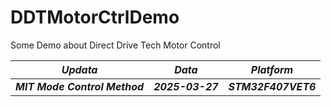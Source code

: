 # DDTMotorCtrlDemo
Some Demo about Direct Drive Tech Motor Control

|***Updata***|***Data***|***Platform***|
|------------|----------|--------------|
|***MIT Mode Control Method***|***2025-03-27***|***STM32F407VET6***|
